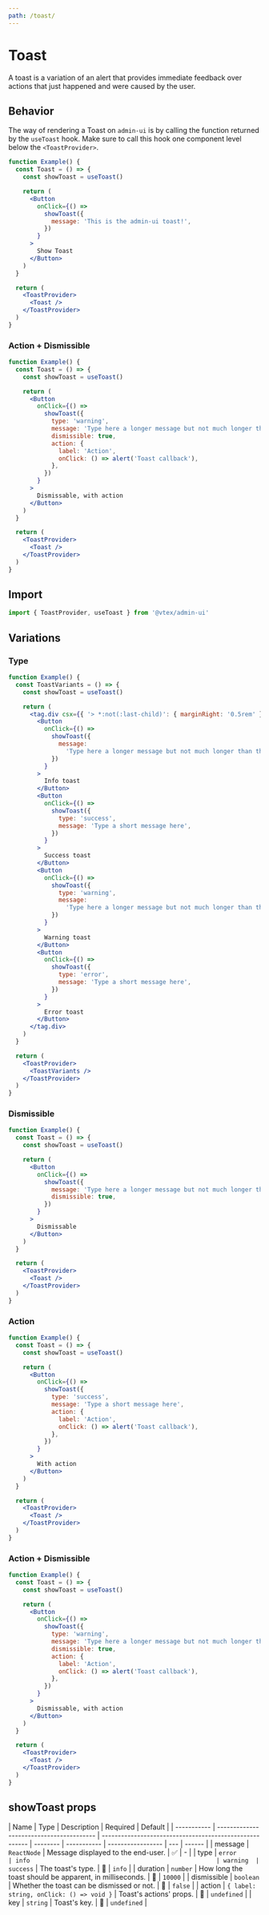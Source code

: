 ```yaml
---
path: /toast/
---
```


# Toast

A toast is a variation of an alert that provides immediate feedback over actions that just happened and were caused by the user.

## Behavior

The way of rendering a Toast on `admin-ui` is by calling the function returned by the `useToast` hook. Make sure to call this hook one component level below the `<ToastProvider>`.

```jsx
function Example() {
  const Toast = () => {
    const showToast = useToast()

    return (
      <Button
        onClick={() =>
          showToast({
            message: 'This is the admin-ui toast!',
          })
        }
      >
        Show Toast
      </Button>
    )
  }

  return (
    <ToastProvider>
      <Toast />
    </ToastProvider>
  )
}
```

### Action + Dismissible

```jsx
function Example() {
  const Toast = () => {
    const showToast = useToast()

    return (
      <Button
        onClick={() =>
          showToast({
            type: 'warning',
            message: 'Type here a longer message but not much longer than that',
            dismissible: true,
            action: {
              label: 'Action',
              onClick: () => alert('Toast callback'),
            },
          })
        }
      >
        Dismissable, with action
      </Button>
    )
  }

  return (
    <ToastProvider>
      <Toast />
    </ToastProvider>
  )
}
```

## Import

```jsx isStatic
import { ToastProvider, useToast } from '@vtex/admin-ui'
```

## Variations

### Type

```jsx
function Example() {
  const ToastVariants = () => {
    const showToast = useToast()

    return (
      <tag.div csx={{ '> *:not(:last-child)': { marginRight: '0.5rem' } }}>
        <Button
          onClick={() =>
            showToast({
              message:
                'Type here a longer message but not much longer than that',
            })
          }
        >
          Info toast
        </Button>
        <Button
          onClick={() =>
            showToast({
              type: 'success',
              message: 'Type a short message here',
            })
          }
        >
          Success toast
        </Button>
        <Button
          onClick={() =>
            showToast({
              type: 'warning',
              message:
                'Type here a longer message but not much longer than that',
            })
          }
        >
          Warning toast
        </Button>
        <Button
          onClick={() =>
            showToast({
              type: 'error',
              message: 'Type a short message here',
            })
          }
        >
          Error toast
        </Button>
      </tag.div>
    )
  }

  return (
    <ToastProvider>
      <ToastVariants />
    </ToastProvider>
  )
}
```

### Dismissible

```jsx
function Example() {
  const Toast = () => {
    const showToast = useToast()

    return (
      <Button
        onClick={() =>
          showToast({
            message: 'Type here a longer message but not much longer than that',
            dismissible: true,
          })
        }
      >
        Dismissable
      </Button>
    )
  }

  return (
    <ToastProvider>
      <Toast />
    </ToastProvider>
  )
}
```

### Action

```jsx
function Example() {
  const Toast = () => {
    const showToast = useToast()

    return (
      <Button
        onClick={() =>
          showToast({
            type: 'success',
            message: 'Type a short message here',
            action: {
              label: 'Action',
              onClick: () => alert('Toast callback'),
            },
          })
        }
      >
        With action
      </Button>
    )
  }

  return (
    <ToastProvider>
      <Toast />
    </ToastProvider>
  )
}
```

### Action + Dismissible

```jsx
function Example() {
  const Toast = () => {
    const showToast = useToast()

    return (
      <Button
        onClick={() =>
          showToast({
            type: 'warning',
            message: 'Type here a longer message but not much longer than that',
            dismissible: true,
            action: {
              label: 'Action',
              onClick: () => alert('Toast callback'),
            },
          })
        }
      >
        Dismissable, with action
      </Button>
    )
  }

  return (
    <ToastProvider>
      <Toast />
    </ToastProvider>
  )
}
```

## showToast props

| Name        | Type                                     | Description                                             | Required | Default     |
| ----------- | ---------------------------------------- | ------------------------------------------------------- | -------- | ----------- | ----------------- | --- | ------ |
| message     | `ReactNode`                              | Message displayed to the end-user.                      | ✅       | -           |
| type        | `error                                   | info                                                    | warning  | success`    | The toast's type. | 🚫  | `info` |
| duration    | `number`                                 | How long the toast should be apparent, in milliseconds. | 🚫       | `10000`     |
| dismissible | `boolean`                                | Whether the toast can be dismissed or not.              | 🚫       | `false`     |
| action      | `{ label: string, onClick: () => void }` | Toast's actions' props.                                 | 🚫       | `undefined` |
| key         | `string`                                 | Toast's key.                                            | 🚫       | `undefined` |
